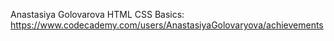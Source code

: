 Anastasiya Golovarova
HTML CSS Basics: https://www.codecademy.com/users/AnastasiyaGolovaryova/achievements